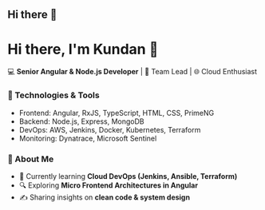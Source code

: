 ## Hi there 👋

# Hi there, I'm Kundan 👋  

💻 **Senior Angular & Node.js Developer** | 🚀 Team Lead | 🌐 Cloud Enthusiast  

### 🔧 Technologies & Tools
- Frontend: Angular, RxJS, TypeScript, HTML, CSS, PrimeNG  
- Backend: Node.js, Express, MongoDB  
- DevOps: AWS, Jenkins, Docker, Kubernetes, Terraform  
- Monitoring: Dynatrace, Microsoft Sentinel  

### 📌 About Me
- 🌱 Currently learning **Cloud DevOps (Jenkins, Ansible, Terraform)**  
- 🔍 Exploring **Micro Frontend Architectures in Angular**  
- ✍️ Sharing insights on **clean code & system design**  


